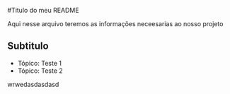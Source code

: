 #Titulo do meu README

Aqui nesse arquivo teremos as informações neceesarias ao nosso projeto

## Subtitulo

- Tópico: Teste 1
- Tópico: Teste 2


wrwedasdasdasd